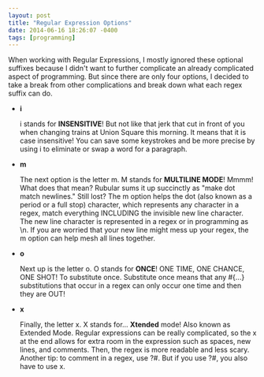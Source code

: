```yaml
---
layout: post
title: "Regular Expression Options"
date: 2014-06-16 18:26:07 -0400
tags: [programming]
---
```



When working with Regular Expressions, I mostly ignored these optional suffixes because I didn't want to further complicate an already complicated aspect of programming. But since there are only four options, I decided to take a break from other complications and break down what each regex suffix can do.

* **i**

  i stands for **INSENSITIVE**! But not like that jerk that cut in front of you when changing trains at Union Square this morning. It means that it is case insensitive! You can save some keystrokes and be more precise by using i to eliminate or swap a word for a paragraph.

* **m**

  The next option is the letter m. M stands for **MULTILINE MODE**! Mmmm! What does that mean? Rubular sums it up succinctly as "make dot match newlines." Still lost? The m option helps the dot (also known as a period or a full stop) character, which represents any character in a regex, match everything INCLUDING the invisible new line character. The new line character is represented in a regex or in programming as \n. If you are worried that your new line might mess up your regex, the m option can help mesh all lines together.

* **o**

  Next up is the letter o. O stands for **ONCE**! ONE TIME, ONE CHANCE, ONE SHOT! To substitute once. Substitute once means that any #{...} substitutions that occur in a regex can only occur one time and then they are OUT!

* **x**

  Finally, the letter x. X stands for... **Xtended** mode! Also known as Extended Mode. Regular expressions can be really complicated, so the x at the end allows for extra room in the expression such as spaces, new lines, and comments. Then, the regex is more readable and less scary. Another tip: to comment in a regex, use ?#. But if you use ?#, you also have to use x.
